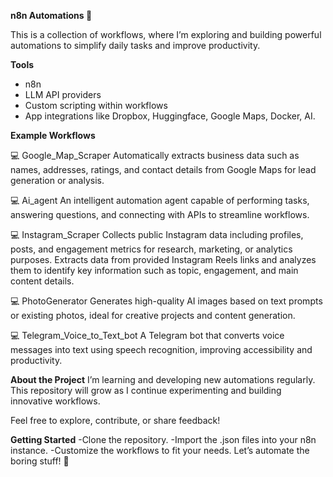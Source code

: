 **n8n Automations 🚀**

This is a collection of workflows, where I’m exploring and building powerful automations to simplify daily tasks and improve productivity.

**Tools**
- n8n
- LLM API providers
- Custom scripting within workflows
- App integrations like Dropbox, Huggingface, Google Maps, Docker, AI.

**Example Workflows**

💻 Google_Map_Scraper
Automatically extracts business data such as names, addresses, ratings, and contact details from Google Maps for lead generation or analysis.

💻 Ai_agent
An intelligent automation agent capable of performing tasks, answering questions, and connecting with APIs to streamline workflows.

💻 Instagram_Scraper
Collects public Instagram data including profiles, posts, and engagement metrics for research, marketing, or analytics purposes.
Extracts data from provided Instagram Reels links and analyzes them to identify key information such as topic, engagement, and main content details.

💻 PhotoGenerator
Generates high-quality AI images based on text prompts or existing photos, ideal for creative projects and content generation.

💻 Telegram_Voice_to_Text_bot
A Telegram bot that converts voice messages into text using speech recognition, improving accessibility and productivity.

**About the Project**
I’m learning and developing new automations regularly. This repository will grow as I continue experimenting and building innovative workflows.

Feel free to explore, contribute, or share feedback!

**Getting Started**
-Clone the repository.
-Import the .json files into your n8n instance.
-Customize the workflows to fit your needs.
Let’s automate the boring stuff! 🚀
